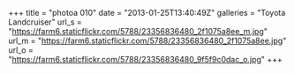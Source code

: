 +++
title = "photoa 010"
date = "2013-01-25T13:40:49Z"
galleries = "Toyota Landcruiser"
url_s = "https://farm6.staticflickr.com/5788/23356836480_2f1075a8ee_m.jpg"
url_m = "https://farm6.staticflickr.com/5788/23356836480_2f1075a8ee.jpg"
url_o = "https://farm6.staticflickr.com/5788/23356836480_9f5f9c0dac_o.jpg"
+++

